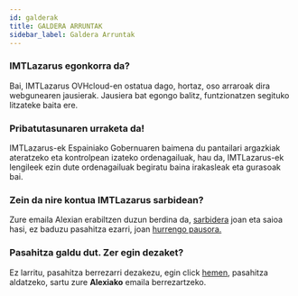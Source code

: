 ```yaml
---
id: galderak
title: GALDERA ARRUNTAK
sidebar_label: Galdera Arruntak
---
```


### IMTLazarus egonkorra da?
Bai, IMTLazarus OVHcloud-en ostatua dago, hortaz, oso arraroak dira webgunearen jausierak. Jausiera bat egongo balitz, funtzionatzen segituko litzateke baita ere.

### Pribatutasunaren urraketa da!
IMTLazarus-ek Espainiako Gobernuaren baimena du pantailari argazkiak ateratzeko eta kontrolpean izateko ordenagailuak, hau da, IMTLazarus-ek lengileek ezin dute ordenagailuak begiratu baina irakasleak eta gurasoak bai.

### Zein da nire kontua IMTLazarus sarbidean?
Zure emaila Alexian erabiltzen duzun berdina da, [sarbidera](https://kirikino.imtlazarus.com/lazarus) joan eta saioa hasi, ez baduzu pasahitza ezarri, joan [hurrengo pausora.](https://kirikino.wiki/docs/galderak#pasahitza-galdu-dut-zer-egin-dezaket)

### Pasahitza galdu dut. Zer egin dezaket?
Ez larritu, pasahitza berrezarri dezakezu, egin click [hemen](https://kirikino.imtlazarus.com/lazarus/recoverypass.php), pasahitza aldatzeko, sartu zure **Alexiako** emaila berrezartzeko.
